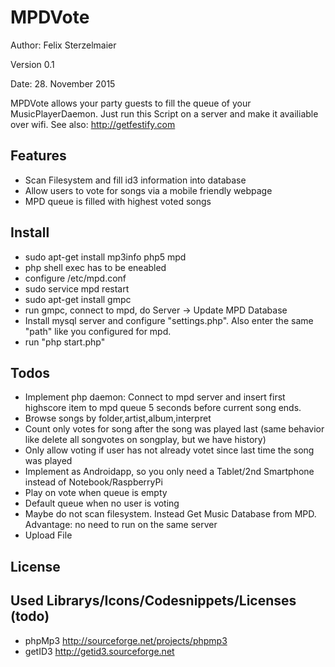 # MPDVote

Author: Felix Sterzelmaier

Version 0.1

Date: 28. November 2015

MPDVote allows your party guests to fill the queue of your MusicPlayerDaemon.
Just run this Script on a server and make it availiable over wifi. See also: http://getfestify.com


## Features
* Scan Filesystem and fill id3 information into database
* Allow users to vote for songs via a mobile friendly webpage
* MPD queue is filled with highest voted songs

## Install
* sudo apt-get install mp3info php5 mpd
* php shell exec has to be eneabled
* configure /etc/mpd.conf
* sudo service mpd restart
* sudo apt-get install gmpc
* run gmpc, connect to mpd, do Server -> Update MPD Database
* Install mysql server and configure "settings.php". Also enter the same "path" like you configured for mpd.
* run "php start.php"


## Todos
* Implement php daemon: Connect to mpd server and insert first highscore item to mpd queue 5 seconds before current song ends.
* Browse songs by folder,artist,album,interpret
* Count only votes for song after the song was played last (same behavior like delete all songvotes on songplay, but we have history)
* Only allow voting if user has not already votet since last time the song was played
* Implement as Androidapp, so you only need a Tablet/2nd Smartphone instead of Notebook/RaspberryPi
* Play on vote when queue is empty
* Default queue when no user is voting
* Maybe do not scan filesystem. Instead Get Music Database from MPD. Advantage: no need to run on the same server
* Upload File

## License

## Used Librarys/Icons/Codesnippets/Licenses (todo)
* phpMp3 http://sourceforge.net/projects/phpmp3
* getID3 http://getid3.sourceforge.net   